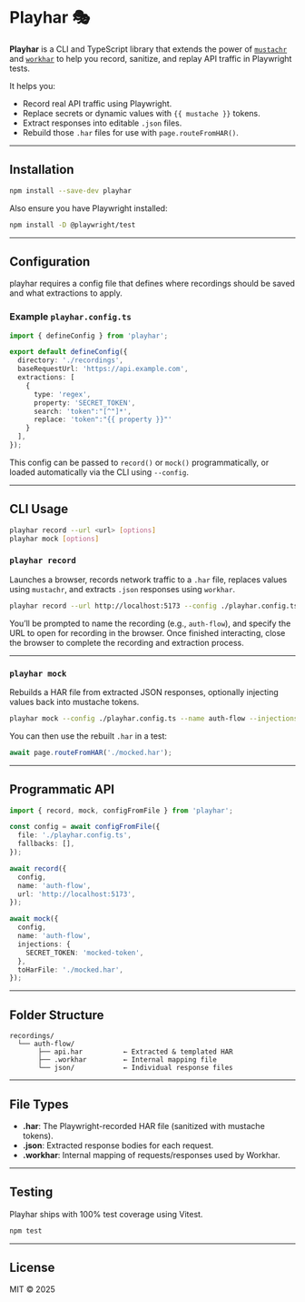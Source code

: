 # Playhar 🎭

**Playhar** is a CLI and TypeScript library that extends the power of [`mustachr`](https://npmjs.com/package/mustachr) and [`workhar`](https://npmjs.com/package/workhar) to help you record, sanitize, and replay API traffic in Playwright tests.

It helps you:

- Record real API traffic using Playwright.
- Replace secrets or dynamic values with `{{ mustache }}` tokens.
- Extract responses into editable `.json` files.
- Rebuild those `.har` files for use with `page.routeFromHAR()`.

---

## Installation

```bash
npm install --save-dev playhar
```

Also ensure you have Playwright installed:

```bash
npm install -D @playwright/test
```

---

## Configuration

playhar requires a config file that defines where recordings should be saved and what extractions to apply.

### Example `playhar.config.ts`

```ts
import { defineConfig } from 'playhar';

export default defineConfig({
  directory: './recordings',
  baseRequestUrl: 'https://api.example.com',
  extractions: [
    {
      type: 'regex',
      property: 'SECRET_TOKEN',
      search: 'token":"[^"]*',
      replace: 'token":"{{ property }}"'
    }
  ],
});
```

This config can be passed to `record()` or `mock()` programmatically, or loaded automatically via the CLI using `--config`.

---

## CLI Usage

```bash
playhar record --url <url> [options]
playhar mock [options]
```

### `playhar record`

Launches a browser, records network traffic to a `.har` file, replaces values using `mustachr`, and extracts `.json` responses using `workhar`.

```bash
playhar record --url http://localhost:5173 --config ./playhar.config.ts
```

You’ll be prompted to name the recording (e.g., `auth-flow`), and specify the URL to open for recording in the browser. Once finished interacting, close the browser to complete the recording and extraction process.

---

### `playhar mock`

Rebuilds a HAR file from extracted JSON responses, optionally injecting values back into mustache tokens.

```bash
playhar mock --config ./playhar.config.ts --name auth-flow --injections ./injections.json --out ./mocked.har
```

You can then use the rebuilt `.har` in a test:

```ts
await page.routeFromHAR('./mocked.har');
```

---

## Programmatic API

```ts
import { record, mock, configFromFile } from 'playhar';

const config = await configFromFile({
  file: './playhar.config.ts',
  fallbacks: [],
});

await record({
  config,
  name: 'auth-flow',
  url: 'http://localhost:5173',
});

await mock({
  config,
  name: 'auth-flow',
  injections: {
    SECRET_TOKEN: 'mocked-token',
  },
  toHarFile: './mocked.har',
});
```

---

## Folder Structure

```
recordings/
  └── auth-flow/
       ├── api.har          ← Extracted & templated HAR
       ├── .workhar         ← Internal mapping file
       └── json/            ← Individual response files
```

---

## File Types

- **.har**: The Playwright-recorded HAR file (sanitized with mustache tokens).
- **.json**: Extracted response bodies for each request.
- **.workhar**: Internal mapping of requests/responses used by Workhar.

---

## Testing

Playhar ships with 100% test coverage using Vitest.

```bash
npm test
```

---

## License

MIT © 2025
